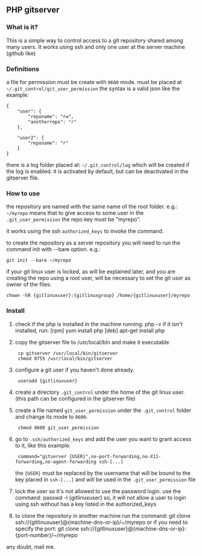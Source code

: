 ## PHP gitserver ##

### What is it? ###
This is a simple way to control access to a git repository shared among
many users. It works using ssh and only one user at the server machine (github like)


### Definitions ###
a file for permission must be create with `0600` mode. must be placed at
`~/.git_control/git_user_permission`
the syntax is a valid json like the example:
    
    {
        "user": {
            "reponame": "rw",
            "anotherrepo": "r"
        },

        "user2": {
            "reponame": "r"
        }
    }

there is a log folder placed at:
`~/.git_control/log`
which will be created if the log is enabled. it is activated by default, but can be deactivated in the gitserver file.


### How to use ###
the repository are named with the same name of the root folder.
e.g.:
`~/myrepo`
means that to give access to some user in the `.git_user_permission`
the repo key must be "myrepo".

it works using the ssh `authorized_keys` to invoke the command.

to create the repository as a server repository you will need to run the command init with --bare option.
e.g.:

    git init --bare ~/myrepo
    
if your git linux user is locked, as will be explained later, and you are creating the repo using a root user, will be necessary to set the git user as owner of the files:

    chown -hR {gitlinuxuser}:{gitlinuxgroup} /home/{gitlinuxuser}/myrepo
    
    
### Install ###
1. check if the php is installed in the machine running:
        php -v
    if it isn't installed, run:
        [rpm] yum install php
        [deb] apt-get install php

1. copy the gitserver file to /usr/local/bin and make it executable

        cp gitserver /usr/local/bin/gitserver
        chmod 0755 /usr/local/bin/gitserver

1. configure a git user if you haven't done already.

        useradd {gitlinuxuser}
        
1. create a directory `.git_control` under the home of the git linux user. (this path can be configured in the gitserver file)

1. create a file named `git_user_permission` under the `.git_control`
    folder and change its mode to `0600`.

        chmod 0600 git_user_permission

1. go to `.ssh/authorized_keys` and add the user you want to grant access
    to it, like this example:

        command="gitserver {USER}",no-port-forwarding,no-X11-forwarding,no-agent-forwarding ssh-[...]

   the `{USER}` must be replaced by the username that will be bound to the key placed in `ssh-[...]` and will be used in the `.git_user_permission` file

1. lock the user so it's not allowed to use the password login.
    use the command:
        passwd -l {gitlinuxuser}
    so, it will not allow a user to login using ssh without has a key listed in the authorized_keys

1. to clone the repository in another machine run the command:
        git clone ssh://{gitlinuxuser}@{machine-dns-or-ip}/~/myrepo
    or if you need to specify the port:
        git clone ssh://{gitlinuxuser}@{machine-dns-or-ip}:{port-number}/~/myrepo
    

any doubt, mail me.
